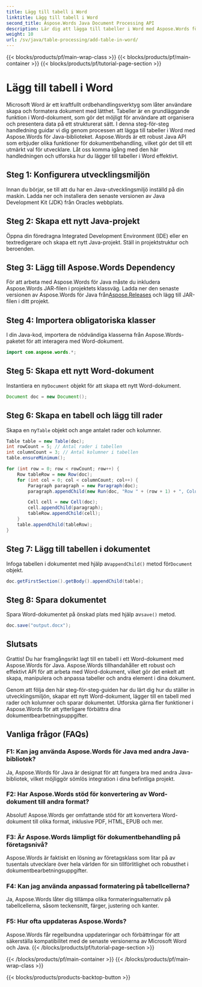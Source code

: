 ```yaml
---
title: Lägg till tabell i Word
linktitle: Lägg till tabell i Word
second_title: Aspose.Words Java Document Processing API
description: Lär dig att lägga till tabeller i Word med Aspose.Words för Java. Skapa enkelt välformaterade tabeller i Word-dokument.
weight: 10
url: /sv/java/table-processing/add-table-in-word/
---
```


{{< blocks/products/pf/main-wrap-class >}}
{{< blocks/products/pf/main-container >}}
{{< blocks/products/pf/tutorial-page-section >}}

# Lägg till tabell i Word


Microsoft Word är ett kraftfullt ordbehandlingsverktyg som låter användare skapa och formatera dokument med lätthet. Tabeller är en grundläggande funktion i Word-dokument, som gör det möjligt för användare att organisera och presentera data på ett strukturerat sätt. I denna steg-för-steg handledning guidar vi dig genom processen att lägga till tabeller i Word med Aspose.Words för Java-biblioteket. Aspose.Words är ett robust Java API som erbjuder olika funktioner för dokumentbehandling, vilket gör det till ett utmärkt val för utvecklare. Låt oss komma igång med den här handledningen och utforska hur du lägger till tabeller i Word effektivt.


## Steg 1: Konfigurera utvecklingsmiljön

Innan du börjar, se till att du har en Java-utvecklingsmiljö inställd på din maskin. Ladda ner och installera den senaste versionen av Java Development Kit (JDK) från Oracles webbplats.

## Steg 2: Skapa ett nytt Java-projekt

Öppna din föredragna Integrated Development Environment (IDE) eller en textredigerare och skapa ett nytt Java-projekt. Ställ in projektstruktur och beroenden.

## Steg 3: Lägg till Aspose.Words Dependency

 För att arbeta med Aspose.Words för Java måste du inkludera Aspose.Words JAR-filen i projektets klassväg. Ladda ner den senaste versionen av Aspose.Words för Java från[Aspose.Releases](https://releases.aspose.com/words/java) och lägg till JAR-filen i ditt projekt.

## Steg 4: Importera obligatoriska klasser

I din Java-kod, importera de nödvändiga klasserna från Aspose.Words-paketet för att interagera med Word-dokument.

```java
import com.aspose.words.*;
```

## Steg 5: Skapa ett nytt Word-dokument

 Instantiera en ny`Document` objekt för att skapa ett nytt Word-dokument.

```java
Document doc = new Document();
```

## Steg 6: Skapa en tabell och lägg till rader

 Skapa en ny`Table` objekt och ange antalet rader och kolumner.

```java
Table table = new Table(doc);
int rowCount = 5; // Antal rader i tabellen
int columnCount = 3; // Antal kolumner i tabellen
table.ensureMinimum();

for (int row = 0; row < rowCount; row++) {
    Row tableRow = new Row(doc);
    for (int col = 0; col < columnCount; col++) {
        Paragraph paragraph = new Paragraph(doc);
        paragraph.appendChild(new Run(doc, "Row " + (row + 1) + ", Column " + (col + 1)));

        Cell cell = new Cell(doc);
        cell.appendChild(paragraph);
        tableRow.appendChild(cell);
    }
    table.appendChild(tableRow);
}
```

## Steg 7: Lägg till tabellen i dokumentet

 Infoga tabellen i dokumentet med hjälp av`appendChild()` metod för`Document` objekt.

```java
doc.getFirstSection().getBody().appendChild(table);
```

## Steg 8: Spara dokumentet

Spara Word-dokumentet på önskad plats med hjälp av`save()` metod.

```java
doc.save("output.docx");
```

## Slutsats

Grattis! Du har framgångsrikt lagt till en tabell i ett Word-dokument med Aspose.Words för Java. Aspose.Words tillhandahåller ett robust och effektivt API för att arbeta med Word-dokument, vilket gör det enkelt att skapa, manipulera och anpassa tabeller och andra element i dina dokument.

Genom att följa den här steg-för-steg-guiden har du lärt dig hur du ställer in utvecklingsmiljön, skapar ett nytt Word-dokument, lägger till en tabell med rader och kolumner och sparar dokumentet. Utforska gärna fler funktioner i Aspose.Words för att ytterligare förbättra dina dokumentbearbetningsuppgifter.

## Vanliga frågor (FAQs)

### F1: Kan jag använda Aspose.Words för Java med andra Java-bibliotek?

Ja, Aspose.Words för Java är designat för att fungera bra med andra Java-bibliotek, vilket möjliggör sömlös integration i dina befintliga projekt.

### F2: Har Aspose.Words stöd för konvertering av Word-dokument till andra format?

Absolut! Aspose.Words ger omfattande stöd för att konvertera Word-dokument till olika format, inklusive PDF, HTML, EPUB och mer.

### F3: Är Aspose.Words lämpligt för dokumentbehandling på företagsnivå?

Aspose.Words är faktiskt en lösning av företagsklass som litar på av tusentals utvecklare över hela världen för sin tillförlitlighet och robusthet i dokumentbearbetningsuppgifter.

### F4: Kan jag använda anpassad formatering på tabellcellerna?

Ja, Aspose.Words låter dig tillämpa olika formateringsalternativ på tabellcellerna, såsom teckensnitt, färger, justering och kanter.

### F5: Hur ofta uppdateras Aspose.Words?

Aspose.Words får regelbundna uppdateringar och förbättringar för att säkerställa kompatibilitet med de senaste versionerna av Microsoft Word och Java.
{{< /blocks/products/pf/tutorial-page-section >}}

{{< /blocks/products/pf/main-container >}}
{{< /blocks/products/pf/main-wrap-class >}}

{{< blocks/products/products-backtop-button >}}
